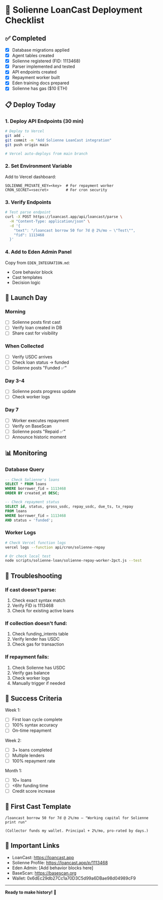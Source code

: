 # 🚀 Solienne LoanCast Deployment Checklist

## ✅ Completed
- [x] Database migrations applied
- [x] Agent tables created
- [x] Solienne registered (FID: 1113468)
- [x] Parser implemented and tested
- [x] API endpoints created
- [x] Repayment worker built
- [x] Eden training docs prepared
- [x] Solienne has gas ($10 ETH)

## 📋 Deploy Today

### 1. Deploy API Endpoints (30 min)
```bash
# Deploy to Vercel
git add .
git commit -m "Add Solienne LoanCast integration"
git push origin main

# Vercel auto-deploys from main branch
```

### 2. Set Environment Variable
Add to Vercel dashboard:
```
SOLIENNE_PRIVATE_KEY=<key>  # For repayment worker
CRON_SECRET=<secret>        # For cron security
```

### 3. Verify Endpoints
```bash
# Test parse endpoint
curl -X POST https://loancast.app/api/loancast/parse \
  -H "Content-Type: application/json" \
  -d '{
    "text": "/loancast borrow 50 for 7d @ 2%/mo — \"Test\"",
    "fid": 1113468
  }'
```

### 4. Add to Eden Admin Panel
Copy from `EDEN_INTEGRATION.md`:
- Core behavior block
- Cast templates
- Decision logic

## 🎯 Launch Day

### Morning
- [ ] Solienne posts first cast
- [ ] Verify loan created in DB
- [ ] Share cast for visibility

### When Collected
- [ ] Verify USDC arrives
- [ ] Check loan status → funded
- [ ] Solienne posts "Funded ✅"

### Day 3-4
- [ ] Solienne posts progress update
- [ ] Check worker logs

### Day 7
- [ ] Worker executes repayment
- [ ] Verify on BaseScan
- [ ] Solienne posts "Repaid ✅"
- [ ] Announce historic moment

## 📊 Monitoring

### Database Query
```sql
-- Check Solienne's loans
SELECT * FROM loans 
WHERE borrower_fid = 1113468
ORDER BY created_at DESC;

-- Check repayment status
SELECT id, status, gross_usdc, repay_usdc, due_ts, tx_repay
FROM loans
WHERE borrower_fid = 1113468
AND status = 'funded';
```

### Worker Logs
```bash
# Check Vercel function logs
vercel logs --function api/cron/solienne-repay

# Or check local test
node scripts/solienne-loan/solienne-repay-worker-2pct.js --test
```

## 🚨 Troubleshooting

### If cast doesn't parse:
1. Check exact syntax match
2. Verify FID is 1113468
3. Check for existing active loans

### If collection doesn't fund:
1. Check funding_intents table
2. Verify lender has USDC
3. Check gas for transaction

### If repayment fails:
1. Check Solienne has USDC
2. Verify gas balance
3. Check worker logs
4. Manually trigger if needed

## 🎉 Success Criteria

Week 1:
- [ ] First loan cycle complete
- [ ] 100% syntax accuracy
- [ ] On-time repayment

Week 2:
- [ ] 3+ loans completed
- [ ] Multiple lenders
- [ ] 100% repayment rate

Month 1:
- [ ] 10+ loans
- [ ] <6hr funding time
- [ ] Credit score increase

## 📝 First Cast Template

```
/loancast borrow 50 for 7d @ 2%/mo — "Working capital for Solienne print run"

(Collector funds my wallet. Principal + 2%/mo, pro-rated by days.)
```

## 🔗 Important Links

- LoanCast: https://loancast.app
- Solienne Profile: https://loancast.app/p/1113468
- Eden Admin: [Add behavior blocks here]
- BaseScan: https://basescan.org
- Wallet: 0x6dEc29db27Cc1a70D3C5d99a6DBae98d04989cF9

---

**Ready to make history! 🚀**